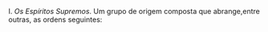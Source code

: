 ﻿I.<I> Os Espíritos Supremos</I>. Um grupo de origem composta que abrange,entre outras, as ordens seguintes: